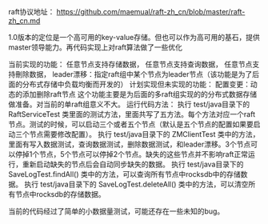 raft协议地址：
  https://github.com/maemual/raft-zh_cn/blob/master/raft-zh_cn.md

1.0版本的定位是一个高可用的key-value存储。但也可以作为高可用的基石，提供master领导能力。再代码实现上对raft算法做了一些优化

当前实现的功能：
  任意节点支持存储数据，
  任意节点支持查询数据，
  任意节点支持刪除数据，
  leader漂移：指定raft组中某个节点为leader节点（该功能是为了后面的分布式存储中负载均衡而开发的）
计划实现但未实现的功能：
  配置变更：动态的添加删除raft节点
  这个功能主要是为后面的多raft组实现的的分布式数据存储做准备。对当前的单raft组意义不大。
运行代码方法：
 执行 test/java目录下的 RaftServiceTest 类里面的测试方法，里面共写了五方法。每个方法对应一个raft节点。测试的时候，可以启动三个或者五个节点（默认是五个节点的配置如果要启动三个节点需要修改配置）。
 执行 test/java目录下的 ZMClientTest 类中的方法，里面有写入数据测试，查询数据测试，删除数据测试，和leader漂移。3个节点可以停掉1个节点，5个节点可以停掉2个节点。缺失的这些节点并不影响raft正常运行，重新启动缺失的节点后会自动同步缺失的数据。
 执行 test/java目录下的 SaveLogTest.findAll() 类中的方法，可以查询所有节点中rocksdb中的存储数据。
 执行 test/java目录下的 SaveLogTest.deleteAll() 类中的方法，可以清空所有节点中rocksdb的存储数据。

当前的代码经过了简单的小数据量测试，可能还存在一些未知的bug。




